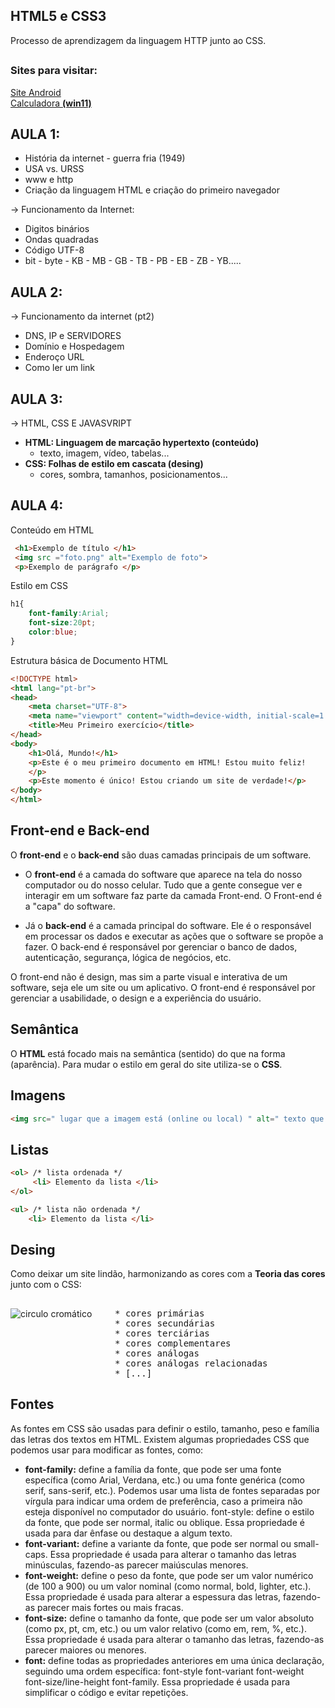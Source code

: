 ## HTML5 e CSS3
 Processo de aprendizagem da linguagem HTTP junto ao CSS.
##

### Sites para visitar:

<a href="https://m4rrec0s.github.io/HTML5-e-CSS3/Prática/d010/pacote-projetod010/">Site Android</a> <br>
<a href="https://m4rrec0s.github.io/HTML5-e-CSS3/Calculadora/calculadora.html">Calculadora <strong>(win11)</strong></a>

## AULA 1:
* História da internet - guerra fria (1949)
* USA vs. URSS
* www e http
* Criação da linguagem HTML e criação do primeiro navegador

→ Funcionamento da Internet:

* Digitos binários
* Ondas quadradas
* Código UTF-8
* bit - byte - KB - MB - GB - TB - PB - EB - ZB - YB.....

## AULA 2:
→ Funcionamento da internet (pt2)
* DNS, IP e SERVIDORES
* Domínio e Hospedagem
* Enderoço URL
* Como ler um link

## AULA 3:
→ HTML, CSS E JAVASVRIPT

- **HTML: Linguagem de marcação hypertexto (conteúdo)**
   - texto, imagem, vídeo, tabelas...
- **CSS: Folhas de estilo em cascata (desing)**
   - cores, sombra, tamanhos, posicionamentos...

## AULA 4:
Conteúdo em HTML

```html
 <h1>Exemplo de título </h1>
 <img src ="foto.png" alt="Exemplo de foto">
 <p>Exemplo de parágrafo </p>
```

Estilo em CSS


```css
h1{
    font-family:Arial;
    font-size:20pt;
    color:blue;
}
```

Estrutura básica de Documento HTML

```html
<!DOCTYPE html>
<html lang="pt-br">
<head>
    <meta charset="UTF-8">
    <meta name="viewport" content="width=device-width, initial-scale=1.0">
    <title>Meu Primeiro exercício</title>
</head>
<body>
    <h1>Olá, Mundo!</h1>
    <p>Este é o meu primeiro documento em HTML! Estou muito feliz!
    </p>
    <p>Este momento é único! Estou criando um site de verdade!</p>
</body>
</html>
```

## Front-end e Back-end
O **front-end** e o **back-end** são duas camadas principais de um software. 

* O **front-end** é a camada do software que aparece na tela do nosso computador ou do nosso celular. Tudo que a gente consegue ver e interagir em um software faz parte da camada Front-end. O Front-end é a "capa" do software. 

* Já o **back-end** é a camada principal do software. Ele é o responsável em processar os dados e executar as ações que o software se propõe a fazer. O back-end é responsável por gerenciar o banco de dados, autenticação, segurança, lógica de negócios, etc.

O front-end não é design, mas sim a parte visual e interativa de um software, seja ele um site ou um aplicativo. O front-end é responsável por gerenciar a usabilidade, o design e a experiência do usuário.

## Semântica
O **HTML** está focado mais na semântica (sentido) do que na forma (aparência). Para mudar o estilo em geral do site utiliza-se o **CSS**.

## Imagens

```html
<img src=" lugar que a imagem está (online ou local) " alt=" texto que vai aparecer caso a imagem não carregue ">
```

## Listas

```html
<ol> /* lista ordenada */
     <li> Elemento da lista </li>
</ol>

<ul> /* lista não ordenada */
    <li> Elemento da lista </li>
```

## Desing
Como deixar um site lindão, harmonizando as cores com a <strong>Teoria das cores</strong> junto com o CSS:
##
<img align="left" src="https://upload.wikimedia.org/wikipedia/commons/thumb/d/db/RGB_color_wheel_24.svg/180px-RGB_color_wheel_24.svg.png" alt="circulo cromático">
<pre>
    * cores primárias
    * cores secundárias
    * cores terciárias
    * cores complementares
    * cores análogas
    * cores análogas relacionadas
    * [...]
</pre>

##

## Fontes
As fontes em CSS são usadas para definir o estilo, tamanho, peso e família das letras dos textos em HTML. Existem algumas propriedades CSS que podemos usar para modificar as fontes, como:

* <strong>font-family:</strong> define a família da fonte, que pode ser uma fonte específica (como Arial, Verdana, etc.) ou uma fonte genérica (como serif, sans-serif, etc.). Podemos usar uma lista de fontes separadas por vírgula para indicar uma ordem de preferência, caso a primeira não esteja disponível no computador do usuário.
font-style: define o estilo da fonte, que pode ser normal, italic ou oblique. Essa propriedade é usada para dar ênfase ou destaque a algum texto.
* <b>font-variant:</b> define a variante da fonte, que pode ser normal ou small-caps. Essa propriedade é usada para alterar o tamanho das letras minúsculas, fazendo-as parecer maiúsculas menores.
* <b>font-weight:</b> define o peso da fonte, que pode ser um valor numérico (de 100 a 900) ou um valor nominal (como normal, bold, lighter, etc.). Essa propriedade é usada para alterar a espessura das letras, fazendo-as parecer mais fortes ou mais fracas.
* <b>font-size:</b> define o tamanho da fonte, que pode ser um valor absoluto (como px, pt, cm, etc.) ou um valor relativo (como em, rem, %, etc.). Essa propriedade é usada para alterar o tamanho das letras, fazendo-as parecer maiores ou menores.
* <b>font:</b> define todas as propriedades anteriores em uma única declaração, seguindo uma ordem específica: font-style font-variant font-weight font-size/line-height font-family. Essa propriedade é usada para simplificar o código e evitar repetições.
